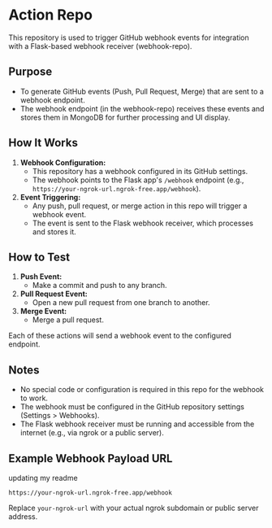 # Action Repo

This repository is used to trigger GitHub webhook events for integration with a Flask-based webhook receiver (webhook-repo).

## Purpose
- To generate GitHub events (Push, Pull Request, Merge) that are sent to a webhook endpoint.
- The webhook endpoint (in the webhook-repo) receives these events and stores them in MongoDB for further processing and UI display.

## How It Works
1. **Webhook Configuration:**
   - This repository has a webhook configured in its GitHub settings.
   - The webhook points to the Flask app's `/webhook` endpoint (e.g., `https://your-ngrok-url.ngrok-free.app/webhook`).
2. **Event Triggering:**
   - Any push, pull request, or merge action in this repo will trigger a webhook event.
   - The event is sent to the Flask webhook receiver, which processes and stores it.

## How to Test
1. **Push Event:**
   - Make a commit and push to any branch.
2. **Pull Request Event:**
   - Open a new pull request from one branch to another.
3. **Merge Event:**
   - Merge a pull request.

Each of these actions will send a webhook event to the configured endpoint.

## Notes
- No special code or configuration is required in this repo for the webhook to work.
- The webhook must be configured in the GitHub repository settings (Settings > Webhooks).
- The Flask webhook receiver must be running and accessible from the internet (e.g., via ngrok or a public server).

## Example Webhook Payload URL
updating my readme
```
https://your-ngrok-url.ngrok-free.app/webhook
```

Replace `your-ngrok-url` with your actual ngrok subdomain or public server address.
